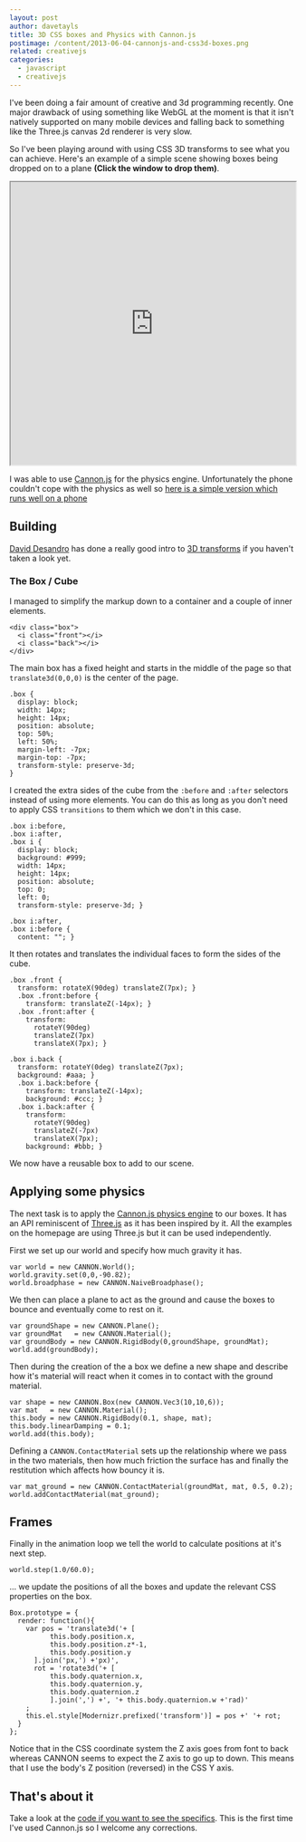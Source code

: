 ```yaml
---
layout: post
author: davetayls
title: 3D CSS boxes and Physics with Cannon.js
postimage: /content/2013-06-04-cannonjs-and-css3d-boxes.png
related: creativejs
categories:
  - javascript
  - creativejs
---
```


I've been doing a fair amount of creative and 3d programming recently.
One major drawback of using something like WebGL at the moment is that
it isn't natively supported on many mobile devices and falling back to
something like the Three.js canvas 2d renderer is very slow.

So I've been playing around with using CSS 3D transforms to see what
you can achieve. Here's an example of a simple scene showing boxes being
dropped on to a plane **(Click the window to drop them)**.

<iframe src="https://davetayls.me/teststation/css3/boxes/physics.html" width="100%" height="500">
    <a href="https://davetayls.me/teststation/css3/boxes/physics.html">View it</a>
</iframe>

I was able to use [Cannon.js](http://schteppe.github.io/cannon.js/)
for the physics engine. Unfortunately the phone couldn't cope with the
physics as well so [here is a simple version which runs well on a
phone](https://davetayls.me/teststation/css3/boxes/simple.html)

## Building

[David Desandro](http://desandro.com/) has done a really good intro to
[3D transforms](http://desandro.github.io/3dtransforms/) if you haven't
taken a look yet.

### The Box / Cube

I managed to simplify the markup down to a container and a couple of
inner elements.

    <div class="box">
      <i class="front"></i>
      <i class="back"></i>
    </div>

The main box has a fixed height and starts in the middle of the page
so that `translate3d(0,0,0)` is the center of the page.

    .box {
      display: block;
      width: 14px;
      height: 14px;
      position: absolute;
      top: 50%;
      left: 50%;
      margin-left: -7px;
      margin-top: -7px;
      transform-style: preserve-3d;
    }

I created the extra sides of the cube from the `:before` and `:after`
selectors instead of using more elements. You can do this as long as you
don't need to apply CSS `transitions` to them which we don't in this
case.

    .box i:before,
    .box i:after,
    .box i {
      display: block;
      background: #999;
      width: 14px;
      height: 14px;
      position: absolute;
      top: 0;
      left: 0;
      transform-style: preserve-3d; }

    .box i:after,
    .box i:before {
      content: ""; }

It then rotates and translates the individual faces to form the sides
of the cube.

    .box .front {
      transform: rotateX(90deg) translateZ(7px); }
      .box .front:before {
        transform: translateZ(-14px); }
      .box .front:after {
        transform:
          rotateY(90deg)
          translateZ(7px)
          translateX(7px); }

    .box i.back {
      transform: rotateY(0deg) translateZ(7px);
      background: #aaa; }
      .box i.back:before {
        transform: translateZ(-14px);
        background: #ccc; }
      .box i.back:after {
        transform:
          rotateY(90deg)
          translateZ(-7px)
          translateX(7px);
        background: #bbb; }

We now have a reusable box to add to our scene.

## Applying some physics

The next task is to apply the [Cannon.js physics engine](http://schteppe.github.io/cannon.js/) to our boxes.
It has an API reminiscent of [Three.js](http://threejs.org) as it has
been inspired by it. All the examples on the homepage are using
Three.js but it can be used independently.

First we set up our world and specify how much gravity it has.

    var world = new CANNON.World();
    world.gravity.set(0,0,-90.82);
    world.broadphase = new CANNON.NaiveBroadphase();

We then can place a plane to act as the ground and cause the boxes to
bounce and eventually come to rest on it.

    var groundShape = new CANNON.Plane();
    var groundMat   = new CANNON.Material();
    var groundBody = new CANNON.RigidBody(0,groundShape, groundMat);
    world.add(groundBody);

Then during the creation of the a box we define a new shape and describe
how it's material will react when it comes in to contact with the
ground material.

    var shape = new CANNON.Box(new CANNON.Vec3(10,10,6));
    var mat   = new CANNON.Material();
    this.body = new CANNON.RigidBody(0.1, shape, mat);
    this.body.linearDamping = 0.1;
    world.add(this.body);

Defining a `CANNON.ContactMaterial` sets up the relationship where we
pass in the two materials, then how much friction the surface has and
finally the restitution which affects how bouncy it is.

    var mat_ground = new CANNON.ContactMaterial(groundMat, mat, 0.5, 0.2);
    world.addContactMaterial(mat_ground);

## Frames

Finally in the animation loop we tell the world to calculate positions
at it's next step.

    world.step(1.0/60.0);

... we update the positions of all the boxes and update the relevant CSS
properties on the box.

    Box.prototype = {
      render: function(){
        var pos = 'translate3d('+ [
              this.body.position.x,
              this.body.position.z*-1,
              this.body.position.y
          ].join('px,') +'px)',
          rot = 'rotate3d('+ [
              this.body.quaternion.x,
              this.body.quaternion.y,
              this.body.quaternion.z
              ].join(',') +', '+ this.body.quaternion.w +'rad)'
        ;
        this.el.style[Modernizr.prefixed('transform')] = pos +' '+ rot;
      }
    };

Notice that in the CSS coordinate system the Z axis goes from font to back
whereas CANNON seems to expect the Z axis to go up to down. This means
that I use the body's Z position (reversed) in the CSS Y axis.

## That's about it

Take a look at the [code if you want to see the specifics](https://github.com/davetayls/teststation/tree/gh-pages/css3/boxes). This is the
first time I've used Cannon.js so I welcome any corrections.







